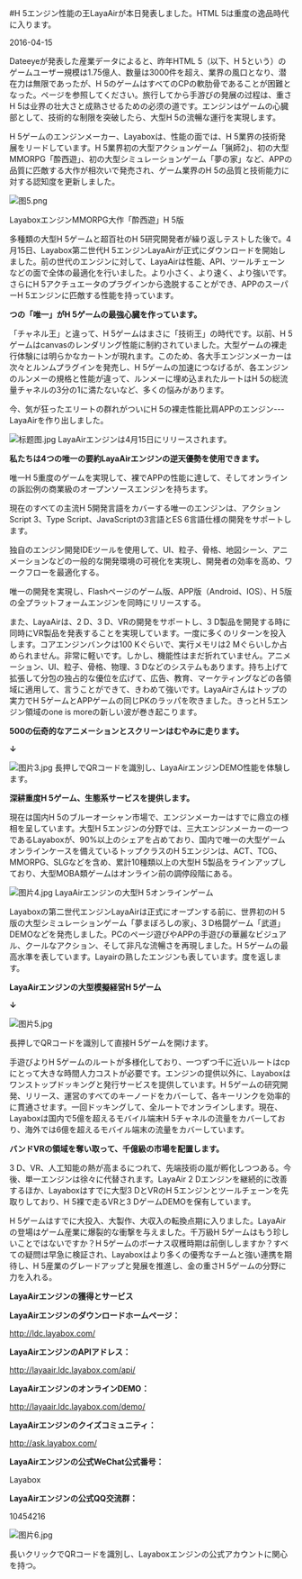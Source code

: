#H 5エンジン性能の王LayaAirが本日発表しました。HTML 5は重度の逸品時代に入ります。

2016-04-15

Dateeyeが発表した産業データによると、昨年HTML 5（以下、H 5という）のゲームユーザー規模は1.75億人、数量は3000件を超え、業界の風口となり、潜在力は無限であったが、H 5のゲームはすべてのCPの軟肋骨であることが困難となった。ページを参照してください。旅行してから手游びの発展の过程は、重さH 5は业界の壮大さと成熟させるための必须の道です。エンジンはゲームの心臓部として、技術的な制限を突破したら、大型H 5の流暢な運行を実現します。

H 5ゲームのエンジンメーカー、Layaboxは、性能の面では、H 5業界の技術発展をリードしています。H 5業界初の大型アクションゲーム「猟師2」、初の大型MMORPG「酔西遊」、初の大型シミュレーションゲーム「夢の家」など、APPの品質に匹敵する大作が相次いで発売され、ゲーム業界のH 5の品質と技術能力に対する認知度を更新しました。

![图5.png](http://www.layabox.com/uploadfile/image/20160415/1460685931801454.png)

LayaboxエンジンMMORPG大作「酔西遊」H 5版

多種類の大型H 5ゲームと超百社のH 5研究開発者が繰り返しテストした後で。4月15日、Layabox第二世代H 5エンジンLayaAirが正式にダウンロードを開始しました。前の世代のエンジンに対して、LayaAirは性能、API、ツールチェーンなどの面で全体の最適化を行いました。より小さく、より速く、より強いです。さらにH 5アクチュエータのプラグインから逸脱することができ、APPのスーパーH 5エンジンに匹敵する性能を持っています。

**つの「唯一」がH 5ゲームの最強心臓を作っています。**

「チャネル王」と違って、H 5ゲームはまさに「技術王」の時代です。以前、H 5ゲームはcanvasのレンダリング性能に制約されていました。大型ゲームの裸走行体験には明らかなカートンが現れます。このため、各大手エンジンメーカーは次々とルンムプラグインを発売し、H 5ゲームの加速につなげるが、各エンジンのルンメーの規格と性能が違って、ルンメーに埋め込まれたルートはH 5の総流量チャネルの3分の1に満たないなど、多くの悩みがあります。

今、気が狂ったエリートの群れがついにH 5の裸走性能比肩APPのエンジン---LayaAirを作り出しました。

![标题图.jpg](http://www.layabox.com/uploadfile/image/20160415/1460685807843482.jpg)
LayaAirエンジンは4月15日にリリースされます。


   **私たちは4つの唯一の要約LayaAirエンジンの逆天優勢を使用できます。** 

唯一H 5重度のゲームを実現して、裸でAPPの性能に達して、そしてオンラインの訴訟例の商業級のオープンソースエンジンを持ちます。

現在のすべての主流H 5開発言語をカバーする唯一のエンジンは、アクションScript 3、Type Script、JavaScriptの3言語とES 6言語仕様の開発をサポートします。

独自のエンジン開発IDEツールを使用して、UI、粒子、骨格、地図シーン、アニメーションなどの一般的な開発環境の可視化を実現し、開発者の効率を高め、ワークフローを最適化する。

唯一の開発を実現し、Flashページのゲーム版、APP版（Android、IOS）、H 5版の全プラットフォームエンジンを同時にリリースする。

また、LayaAirは、2 D、3 D、VRの開発をサポートし、3 D製品を開発する時に同時にVR製品を発表することを実現しています。一度に多くのリターンを投入します。コアエンジンバンクは100 Kぐらいで、実行メモリは2 Mぐらいしか占められません。非常に軽いです。しかし、機能性はまだ折れていません。アニメーション、UI、粒子、骨格、物理、3 Dなどのシステムもあります。持ち上げて拡張して分包の独占的な優位を広げて、広告、教育、マーケティングなどの各領域に適用して、言うことができて、きわめて強いです。LayaAirさんはトップの実力でH 5ゲームとAPPゲームの同じPKのラッパを吹きました。きっとH 5エンジン領域のone is moreの新しい波が巻き起こります。

**500の伝奇的なアニメーションとスクリーンはむやみに走ります。**

**↓**

![图片3.jpg](http://www.layabox.com/uploadfile/image/20160415/1460685819792627.jpg)
長押しでQRコードを識別し、LayaAirエンジンDEMO性能を体験します。

**深耕重度H 5ゲーム、生態系サービスを提供します。**

現在は国内H 5のブルーオーシャン市場で、エンジンメーカーはすでに鼎立の様相を呈しています。大型H 5エンジンの分野では、三大エンジンメーカーの一つであるLayaboxが、90%以上のシェアを占めており、国内で唯一の大型ゲームオンラインケースを備えているトップクラスのH 5エンジンは、ACT、TCG、MMORPG、SLGなどを含め、累計10種類以上の大型H 5製品をラインアップしており、大型MOBA類ゲームはオンライン前の調停段階にある。

![图片4.jpg](http://www.layabox.com/uploadfile/image/20160415/1460685829397021.jpg)
LayaAirエンジンの大型H 5オンラインゲーム

Layaboxの第二世代エンジンLayaAirは正式にオープンする前に、世界初のH 5版の大型シミュレーションゲーム「夢まぼろしの家」、3 D格闘ゲーム「武道」DEMOなどを発売しました。PCのページ遊びやAPPの手遊びの華麗なビジュアル、クールなアクション、そして非凡な流暢さを再現しました。H 5ゲームの最高水準を表しています。Layairの熟したエンジンも表しています。度を返します。

**LayaAirエンジンの大型模擬経営H 5ゲーム**

**↓**

![图片5.jpg](http://www.layabox.com/uploadfile/image/20160415/1460685853999506.jpg)

長押しでQRコードを識別して直接H 5ゲームを開けます。

手遊びよりH 5ゲームのルートが多様化しており、一つずつ千に近いルートはcpにとって大きな時間人力コストが必要です。エンジンの提供以外に、Layaboxはワンストップドッキングと発行サービスを提供しています。H 5ゲームの研究開発、リリース、運営のすべてのキーノードをカバーして、各キーリンクを効率的に貫通させます。一回ドッキングして、全ルートでオンラインします。現在、Layaboxは国内で5億を超えるモバイル端末H 5チャネルの流量をカバーしており、海外では6億を超えるモバイル端末の流量をカバーしています。

**バンドVRの領域を奪い取って、千億級の市場を配置します。**

3 D、VR、人工知能の熱が高まるにつれて、先端技術の嵐が孵化しつつある。今後、単一エンジンは徐々に代替されます。LayaAir 2 Dエンジンを継続的に改善するほか、Layaboxはすでに大型3 DとVRのH 5エンジンとツールチェーンを先取りしており、H 5裸で走るVRと3 DゲームDEMOを保有しています。

H 5ゲームはすでに大投入、大製作、大収入の転換点期に入りました。LayaAirの登場はゲーム産業に爆裂的な衝撃を与えました。千万級H 5ゲームはもう珍しいことではないですか？H 5ゲームのボーナス収穫時期は前倒ししますか？すべての疑問は早急に検証され、Layaboxはより多くの優秀なチームと強い連携を期待し、H 5産業のグレードアップと発展を推進し、金の重さH 5ゲームの分野に力を入れる。

**LayaAirエンジンの獲得とサービス**

**LayaAirエンジンのダウンロードホームページ：**

http://ldc.layabox.com/

**LayaAirエンジンのAPIアドレス：**

http://layaair.ldc.layabox.com/api/

**LayaAirエンジンのオンラインDEMO：**

http://layaair.ldc.layabox.com/demo/

**LayaAirエンジンのクイズコミュニティ：**

http://ask.layabox.com/

**LayaAirエンジンの公式WeChat公式番号：**

Layabox

**LayaAirエンジンの公式QQ交流群：**

10454216

![图片6.jpg](http://www.layabox.com/uploadfile/image/20160415/1460685865878761.jpg)

長いクリックでQRコードを識別し、Layaboxエンジンの公式アカウントに関心を持つ。